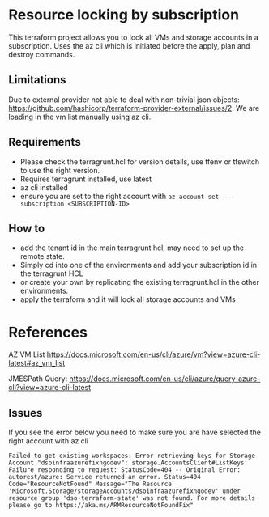 # Resource locking by subscription

This terraform project allows you to lock all VMs and storage accounts in a subscription. Uses the az cli which is initiated before the apply, plan and destroy commands.

## Limitations
Due to external provider not able to deal with non-trivial json objects: https://github.com/hashicorp/terraform-provider-external/issues/2. We are loading in the vm list manually using az cli.

## Requirements

* Please check the terragrunt.hcl for version details, use tfenv or tfswitch to use the right version.
* Requires terragrunt installed, use latest
* az cli installed
* ensure you are set to the right account with `az account set --subscription <SUBSCRIPTION-ID>`


## How to

* add the tenant id in the main terragrunt hcl, may need to set up the remote state.
* Simply cd into one of the environments and add your subscription id in the terragrunt HCL
* or create your own by replicating the existing terragrunt.hcl in the other environments.
* apply the terraform and it will lock all storage accounts and VMs


# References
AZ VM List https://docs.microsoft.com/en-us/cli/azure/vm?view=azure-cli-latest#az_vm_list

JMESPath Query:
https://docs.microsoft.com/en-us/cli/azure/query-azure-cli?view=azure-cli-latest

## Issues
If you see the error below you need to make sure you are have selected the right account with az cli
```
Failed to get existing workspaces: Error retrieving keys for Storage Account "dsoinfraazurefixngodev": storage.AccountsClient#ListKeys: Failure responding to request: StatusCode=404 -- Original Error: autorest/azure: Service returned an error. Status=404 Code="ResourceNotFound" Message="The Resource 'Microsoft.Storage/storageAccounts/dsoinfraazurefixngodev' under resource group 'dso-terraform-state' was not found. For more details please go to https://aka.ms/ARMResourceNotFoundFix"
```
